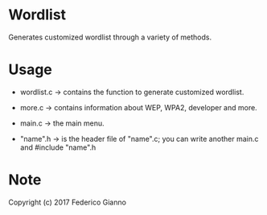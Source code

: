 # Wordlist

Generates customized wordlist through a variety of methods.

# Usage
   
   - wordlist.c -> contains the function to generate customized wordlist.
   
   - more.c -> contains information about WEP, WPA2, developer and more.
   
   - main.c -> the main menu.
   
   - "name".h -> is the header file of "name".c; you can write another main.c and #include "name".h

# Note
   Copyright (c) 2017 Federico Gianno
